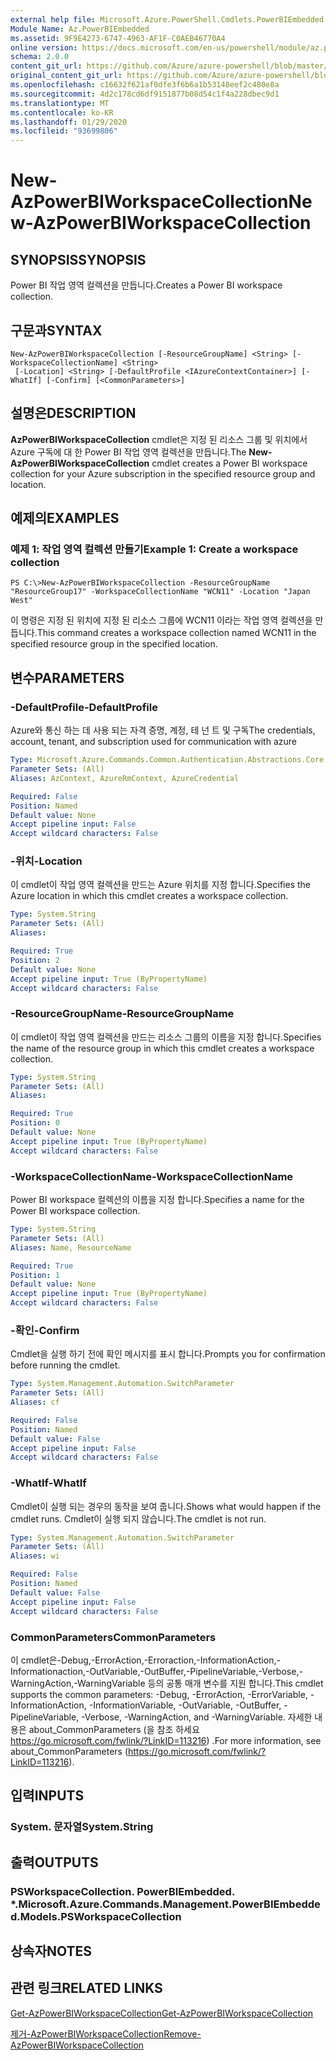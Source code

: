 ```yaml
---
external help file: Microsoft.Azure.PowerShell.Cmdlets.PowerBIEmbedded.dll-Help.xml
Module Name: Az.PowerBIEmbedded
ms.assetid: 9F9E4273-6747-4963-AF1F-C0AEB46770A4
online version: https://docs.microsoft.com/en-us/powershell/module/az.powerbiembedded/new-azpowerbiworkspacecollection
schema: 2.0.0
content_git_url: https://github.com/Azure/azure-powershell/blob/master/src/PowerBIEmbedded/PowerBIEmbedded/help/New-AzPowerBIWorkspaceCollection.md
original_content_git_url: https://github.com/Azure/azure-powershell/blob/master/src/PowerBIEmbedded/PowerBIEmbedded/help/New-AzPowerBIWorkspaceCollection.md
ms.openlocfilehash: c16632f621af0dfe3f6b6a1b53148eef2c480e8a
ms.sourcegitcommit: 4d2c178cd6df9151877b08d54c1f4a228dbec9d1
ms.translationtype: MT
ms.contentlocale: ko-KR
ms.lasthandoff: 01/29/2020
ms.locfileid: "93699806"
---
```

# <span data-ttu-id="913d0-101">New-AzPowerBIWorkspaceCollection</span><span class="sxs-lookup"><span data-stu-id="913d0-101">New-AzPowerBIWorkspaceCollection</span></span>

## <span data-ttu-id="913d0-102">SYNOPSIS</span><span class="sxs-lookup"><span data-stu-id="913d0-102">SYNOPSIS</span></span>
<span data-ttu-id="913d0-103">Power BI 작업 영역 컬렉션을 만듭니다.</span><span class="sxs-lookup"><span data-stu-id="913d0-103">Creates a Power BI workspace collection.</span></span>

## <span data-ttu-id="913d0-104">구문과</span><span class="sxs-lookup"><span data-stu-id="913d0-104">SYNTAX</span></span>

```
New-AzPowerBIWorkspaceCollection [-ResourceGroupName] <String> [-WorkspaceCollectionName] <String>
 [-Location] <String> [-DefaultProfile <IAzureContextContainer>] [-WhatIf] [-Confirm] [<CommonParameters>]
```

## <span data-ttu-id="913d0-105">설명은</span><span class="sxs-lookup"><span data-stu-id="913d0-105">DESCRIPTION</span></span>
<span data-ttu-id="913d0-106">**AzPowerBIWorkspaceCollection** cmdlet은 지정 된 리소스 그룹 및 위치에서 Azure 구독에 대 한 Power BI 작업 영역 컬렉션을 만듭니다.</span><span class="sxs-lookup"><span data-stu-id="913d0-106">The **New-AzPowerBIWorkspaceCollection** cmdlet creates a Power BI workspace collection for your Azure subscription in the specified resource group and location.</span></span>

## <span data-ttu-id="913d0-107">예제의</span><span class="sxs-lookup"><span data-stu-id="913d0-107">EXAMPLES</span></span>

### <span data-ttu-id="913d0-108">예제 1: 작업 영역 컬렉션 만들기</span><span class="sxs-lookup"><span data-stu-id="913d0-108">Example 1: Create a workspace collection</span></span>
```
PS C:\>New-AzPowerBIWorkspaceCollection -ResourceGroupName "ResourceGroup17" -WorkspaceCollectionName "WCN11" -Location "Japan West"
```

<span data-ttu-id="913d0-109">이 명령은 지정 된 위치에 지정 된 리소스 그룹에 WCN11 이라는 작업 영역 컬렉션을 만듭니다.</span><span class="sxs-lookup"><span data-stu-id="913d0-109">This command creates a workspace collection named WCN11 in the specified resource group in the specified location.</span></span>

## <span data-ttu-id="913d0-110">변수</span><span class="sxs-lookup"><span data-stu-id="913d0-110">PARAMETERS</span></span>

### <span data-ttu-id="913d0-111">-DefaultProfile</span><span class="sxs-lookup"><span data-stu-id="913d0-111">-DefaultProfile</span></span>
<span data-ttu-id="913d0-112">Azure와 통신 하는 데 사용 되는 자격 증명, 계정, 테 넌 트 및 구독</span><span class="sxs-lookup"><span data-stu-id="913d0-112">The credentials, account, tenant, and subscription used for communication with azure</span></span>

```yaml
Type: Microsoft.Azure.Commands.Common.Authentication.Abstractions.Core.IAzureContextContainer
Parameter Sets: (All)
Aliases: AzContext, AzureRmContext, AzureCredential

Required: False
Position: Named
Default value: None
Accept pipeline input: False
Accept wildcard characters: False
```

### <span data-ttu-id="913d0-113">-위치</span><span class="sxs-lookup"><span data-stu-id="913d0-113">-Location</span></span>
<span data-ttu-id="913d0-114">이 cmdlet이 작업 영역 컬렉션을 만드는 Azure 위치를 지정 합니다.</span><span class="sxs-lookup"><span data-stu-id="913d0-114">Specifies the Azure location in which this cmdlet creates a workspace collection.</span></span>

```yaml
Type: System.String
Parameter Sets: (All)
Aliases:

Required: True
Position: 2
Default value: None
Accept pipeline input: True (ByPropertyName)
Accept wildcard characters: False
```

### <span data-ttu-id="913d0-115">-ResourceGroupName</span><span class="sxs-lookup"><span data-stu-id="913d0-115">-ResourceGroupName</span></span>
<span data-ttu-id="913d0-116">이 cmdlet이 작업 영역 컬렉션을 만드는 리소스 그룹의 이름을 지정 합니다.</span><span class="sxs-lookup"><span data-stu-id="913d0-116">Specifies the name of the resource group in which this cmdlet creates a workspace collection.</span></span>

```yaml
Type: System.String
Parameter Sets: (All)
Aliases:

Required: True
Position: 0
Default value: None
Accept pipeline input: True (ByPropertyName)
Accept wildcard characters: False
```

### <span data-ttu-id="913d0-117">-WorkspaceCollectionName</span><span class="sxs-lookup"><span data-stu-id="913d0-117">-WorkspaceCollectionName</span></span>
<span data-ttu-id="913d0-118">Power BI workspace 컬렉션의 이름을 지정 합니다.</span><span class="sxs-lookup"><span data-stu-id="913d0-118">Specifies a name for the Power BI workspace collection.</span></span>

```yaml
Type: System.String
Parameter Sets: (All)
Aliases: Name, ResourceName

Required: True
Position: 1
Default value: None
Accept pipeline input: True (ByPropertyName)
Accept wildcard characters: False
```

### <span data-ttu-id="913d0-119">-확인</span><span class="sxs-lookup"><span data-stu-id="913d0-119">-Confirm</span></span>
<span data-ttu-id="913d0-120">Cmdlet을 실행 하기 전에 확인 메시지를 표시 합니다.</span><span class="sxs-lookup"><span data-stu-id="913d0-120">Prompts you for confirmation before running the cmdlet.</span></span>

```yaml
Type: System.Management.Automation.SwitchParameter
Parameter Sets: (All)
Aliases: cf

Required: False
Position: Named
Default value: False
Accept pipeline input: False
Accept wildcard characters: False
```

### <span data-ttu-id="913d0-121">-WhatIf</span><span class="sxs-lookup"><span data-stu-id="913d0-121">-WhatIf</span></span>
<span data-ttu-id="913d0-122">Cmdlet이 실행 되는 경우의 동작을 보여 줍니다.</span><span class="sxs-lookup"><span data-stu-id="913d0-122">Shows what would happen if the cmdlet runs.</span></span>
<span data-ttu-id="913d0-123">Cmdlet이 실행 되지 않습니다.</span><span class="sxs-lookup"><span data-stu-id="913d0-123">The cmdlet is not run.</span></span>

```yaml
Type: System.Management.Automation.SwitchParameter
Parameter Sets: (All)
Aliases: wi

Required: False
Position: Named
Default value: False
Accept pipeline input: False
Accept wildcard characters: False
```

### <span data-ttu-id="913d0-124">CommonParameters</span><span class="sxs-lookup"><span data-stu-id="913d0-124">CommonParameters</span></span>
<span data-ttu-id="913d0-125">이 cmdlet은-Debug,-ErrorAction,-Erroraction,-InformationAction,-Informationaction,-OutVariable,-OutBuffer,-PipelineVariable,-Verbose,-WarningAction,-WarningVariable 등의 공통 매개 변수를 지원 합니다.</span><span class="sxs-lookup"><span data-stu-id="913d0-125">This cmdlet supports the common parameters: -Debug, -ErrorAction, -ErrorVariable, -InformationAction, -InformationVariable, -OutVariable, -OutBuffer, -PipelineVariable, -Verbose, -WarningAction, and -WarningVariable.</span></span> <span data-ttu-id="913d0-126">자세한 내용은 about_CommonParameters (을 참조 하세요 https://go.microsoft.com/fwlink/?LinkID=113216) .</span><span class="sxs-lookup"><span data-stu-id="913d0-126">For more information, see about_CommonParameters (https://go.microsoft.com/fwlink/?LinkID=113216).</span></span>

## <span data-ttu-id="913d0-127">입력</span><span class="sxs-lookup"><span data-stu-id="913d0-127">INPUTS</span></span>

### <span data-ttu-id="913d0-128">System. 문자열</span><span class="sxs-lookup"><span data-stu-id="913d0-128">System.String</span></span>

## <span data-ttu-id="913d0-129">출력</span><span class="sxs-lookup"><span data-stu-id="913d0-129">OUTPUTS</span></span>

### <span data-ttu-id="913d0-130">PSWorkspaceCollection. PowerBIEmbedded. \*.</span><span class="sxs-lookup"><span data-stu-id="913d0-130">Microsoft.Azure.Commands.Management.PowerBIEmbedded.Models.PSWorkspaceCollection</span></span>

## <span data-ttu-id="913d0-131">상속자</span><span class="sxs-lookup"><span data-stu-id="913d0-131">NOTES</span></span>

## <span data-ttu-id="913d0-132">관련 링크</span><span class="sxs-lookup"><span data-stu-id="913d0-132">RELATED LINKS</span></span>

[<span data-ttu-id="913d0-133">Get-AzPowerBIWorkspaceCollection</span><span class="sxs-lookup"><span data-stu-id="913d0-133">Get-AzPowerBIWorkspaceCollection</span></span>](./Get-AzPowerBIWorkspaceCollection.md)

[<span data-ttu-id="913d0-134">제거-AzPowerBIWorkspaceCollection</span><span class="sxs-lookup"><span data-stu-id="913d0-134">Remove-AzPowerBIWorkspaceCollection</span></span>](./Remove-AzPowerBIWorkspaceCollection.md)


